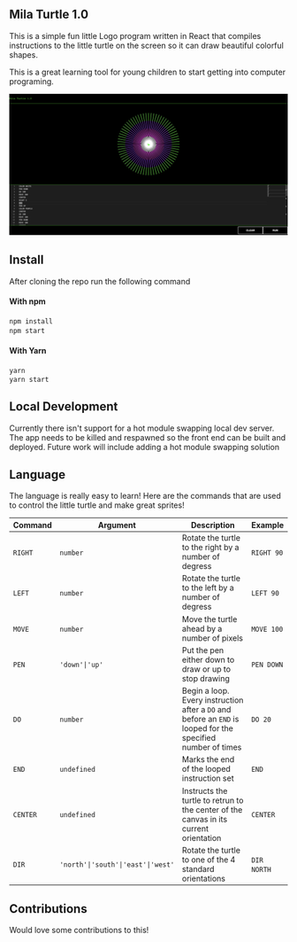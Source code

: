 ## Mila Turtle 1.0

This is a simple fun little Logo program written in React that compiles instructions to the little turtle on the screen so it can draw beautiful colorful shapes.

This is a great learning tool for young children to start getting into computer programing.

![Mila Turtle 1.0](./images/mila_turtle.png)

## Install

After cloning the repo run the following command

#### With npm

```js
npm install
npm start
```

#### With Yarn

```
yarn
yarn start
```

## Local Development

Currently there isn't support for a hot module swapping local dev server. The app needs to be killed and respawned so the front end can be built and deployed. Future work will include adding a hot module swapping solution

## Language

The language is really easy to learn! Here are the commands that are used to control the little turtle and make great sprites!

| Command  | Argument                           | Description                                                                                                  | Example     |
| -------- | ---------------------------------- | ------------------------------------------------------------------------------------------------------------ | ----------- |
| `RIGHT`  | `number`                           | Rotate the turtle to the right by a number of degress                                                        | `RIGHT 90`  |
| `LEFT`   | `number`                           | Rotate the turtle to the left by a number of degress                                                         | `LEFT 90`   |
| `MOVE`   | `number`                           | Move the turtle ahead by a number of pixels                                                                  | `MOVE 100`  |
| `PEN`    | `'down'\|'up'`                     | Put the pen either down to draw or up to stop drawing                                                        | `PEN DOWN`  |
| `DO`     | `number`                           | Begin a loop. Every instruction after a `DO` and before an `END` is looped for the specified number of times | `DO 20`     |
| `END`    | `undefined`                        | Marks the end of the looped instruction set                                                                  | `END`       |
| `CENTER` | `undefined`                        | Instructs the turtle to retrun to the center of the canvas in its current orientation                        | `CENTER`    |
| `DIR`    | `'north'\|'south'\|'east'\|'west'` | Rotate the turtle to one of the 4 standard orientations                                                      | `DIR NORTH` |

## Contributions

Would love some contributions to this!
